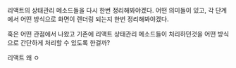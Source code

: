 리액트의 상태관리 메소드들을 다시 한번 정리해봐야겠다. 
어떤 의미들이 있고, 각 단계에서 어떤 방식으로 화면이 렌더링 되는지 한번 정리해봐야겠다. 

훅은 어떤 관점에서 나왔고
기존에 리액트 상태관리 메소드들이 처리하던것을 어떤 방식으로 간단하게 처리할 수 있도록 한걸까?

리액트 왜 ㅇ
<!--stackedit_data:
eyJoaXN0b3J5IjpbLTY0ODI4NTI4MF19
-->